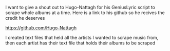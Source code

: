 I want to give a shout out to Hugo-Nattagh for his GeniusLyric script to scrape whole albums at a time.  Here is a link to his github so he recives the credit he deserves 

https://github.com/Hugo-Nattagh

I created text files that held all the artists I wanted to scrape music from, then each artist has their text file that holds their albums to be scraped
